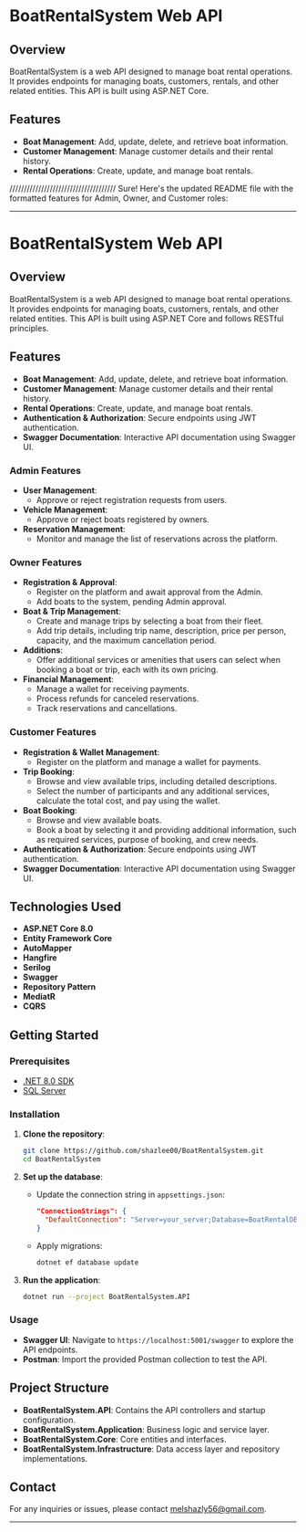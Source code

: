 # BoatRentalSystem Web API

## Overview

BoatRentalSystem is a web API designed to manage boat rental operations. It provides endpoints for managing boats, customers, rentals, and other related entities. This API is built using ASP.NET Core.

## Features

- **Boat Management**: Add, update, delete, and retrieve boat information.
- **Customer Management**: Manage customer details and their rental history.
- **Rental Operations**: Create, update, and manage boat rentals.





/////////////////////////////////////
Sure! Here's the updated README file with the formatted features for Admin, Owner, and Customer roles:

---

# BoatRentalSystem Web API

## Overview

BoatRentalSystem is a web API designed to manage boat rental operations. It provides endpoints for managing boats, customers, rentals, and other related entities. This API is built using ASP.NET Core and follows RESTful principles.

## Features

- **Boat Management**: Add, update, delete, and retrieve boat information.
- **Customer Management**: Manage customer details and their rental history.
- **Rental Operations**: Create, update, and manage boat rentals.
- **Authentication & Authorization**: Secure endpoints using JWT authentication.
- **Swagger Documentation**: Interactive API documentation using Swagger UI.

### Admin Features

- **User Management**:
  - Approve or reject registration requests from users.
- **Vehicle Management**:
  - Approve or reject boats registered by owners.
- **Reservation Management**:
  - Monitor and manage the list of reservations across the platform.

### Owner Features

- **Registration & Approval**:
  - Register on the platform and await approval from the Admin.
  - Add boats to the system, pending Admin approval.
- **Boat & Trip Management**:
  - Create and manage trips by selecting a boat from their fleet.
  - Add trip details, including trip name, description, price per person, capacity, and the maximum cancellation period.
- **Additions**:
  - Offer additional services or amenities that users can select when booking a boat or trip, each with its own pricing.
- **Financial Management**:
  - Manage a wallet for receiving payments.
  - Process refunds for canceled reservations.
  - Track reservations and cancellations.
### Customer Features
- **Registration & Wallet Management**:
  - Register on the platform and manage a wallet for payments.
- **Trip Booking**:
  - Browse and view available trips, including detailed descriptions.
  - Select the number of participants and any additional services, calculate the total cost, and pay using the wallet.
- **Boat Booking**:
  - Browse and view available boats.
  - Book a boat by selecting it and providing additional information, such as required services, purpose of booking, and crew needs.
- **Authentication & Authorization**: Secure endpoints using JWT authentication.
- **Swagger Documentation**: Interactive API documentation using Swagger UI.

## Technologies Used

- **ASP.NET Core 8.0**
- **Entity Framework Core**
- **AutoMapper**
- **Hangfire**
- **Serilog**
- **Swagger**
- **Repository Pattern**
- **MediatR**
- **CQRS**

## Getting Started

### Prerequisites

- [.NET 8.0 SDK](https://dotnet.microsoft.com/download/dotnet/8.0)
- [SQL Server](https://www.microsoft.com/en-us/sql-server/sql-server-downloads)

### Installation

1. **Clone the repository**:
    ```bash
    git clone https://github.com/shazlee00/BoatRentalSystem.git
    cd BoatRentalSystem
    ```

2. **Set up the database**:
    - Update the connection string in `appsettings.json`:
      ```json
      "ConnectionStrings": {
        "DefaultConnection": "Server=your_server;Database=BoatRentalDB;User Id=your_user;Password=your_password;"
      }
      ```
    - Apply migrations:
      ```bash
      dotnet ef database update
      ```

3. **Run the application**:
    ```bash
    dotnet run --project BoatRentalSystem.API
    ```

### Usage

- **Swagger UI**: Navigate to `https://localhost:5001/swagger` to explore the API endpoints.
- **Postman**: Import the provided Postman collection to test the API.

## Project Structure

- **BoatRentalSystem.API**: Contains the API controllers and startup configuration.
- **BoatRentalSystem.Application**: Business logic and service layer.
- **BoatRentalSystem.Core**: Core entities and interfaces.
- **BoatRentalSystem.Infrastructure**: Data access layer and repository implementations.


## Contact

For any inquiries or issues, please contact [melshazly56@gmail.com](mailto:yourname@domain.com).

---
